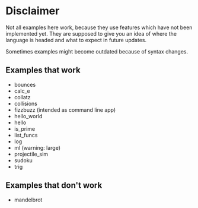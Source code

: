 # Disclaimer

Not all examples here work, because they use features which have not been implemented yet.
They are supposed to give you an idea of where the language is headed and what to expect in future updates.

Sometimes examples might become outdated because of syntax changes.

## Examples that work

- bounces
- calc_e
- collatz
- collisions
- fizzbuzz (intended as command line app)
- hello_world
- hello
- is_prime
- list_funcs
- log
- ml (warning: large)
- projectile_sim
- sudoku
- trig

## Examples that don't work

- mandelbrot
